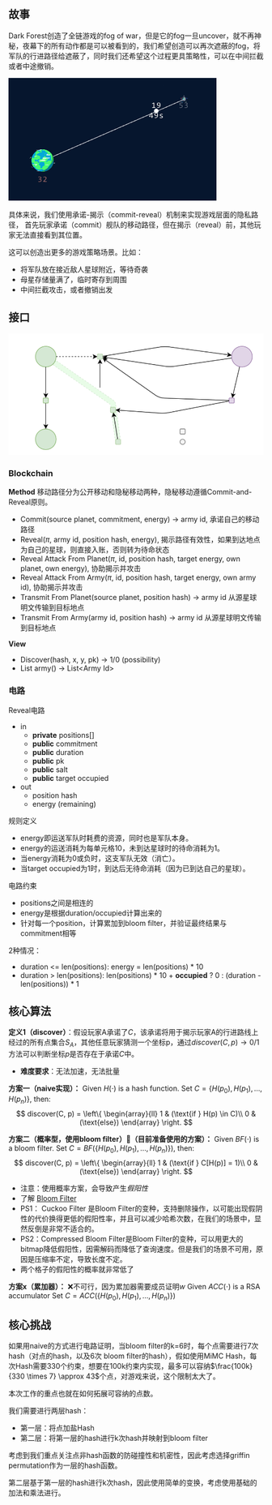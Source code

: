
## 故事

Dark Forest创造了全链游戏的fog of war，但是它的fog一旦uncover，就不再神秘，夜幕下的所有动作都是可以被看到的，我们希望创造可以再次遮蔽的fog，将军队的行进路径给遮蔽了，同时我们还希望这个过程更具策略性，可以在中间拦截或者中途撤销。

![](df_route.png)

具体来说，我们使用承诺-揭示（commit-reveal）机制来实现游戏层面的隐私路径， 首先玩家承诺（commit）舰队的移动路径，但在揭示（reveal）前，其他玩家无法直接看到其位置。

这可以创造出更多的游戏策略场景。比如：

- 将军队放在接近敌人星球附近，等待奇袭
- 母星存储量满了，临时寄存到周围
- 中间拦截攻击，或者撤销出发

## 接口

![](route_example.svg)

### Blockchain

**Method**
移动路径分为公开移动和隐秘移动两种，隐秘移动遵循Commit-and-Reveal原则。


- Commit(source planet, commitment, energy) -> army id, 承诺自己的移动路径
- Reveal($\pi$, army id, position hash, energy), 揭示路径有效性，如果到达地点为自己的星球，则直接入账，否则转为待命状态
- Reveal Attack From Planet($\pi$, id, position hash, target energy, own planet, own energy), 协助揭示并攻击
- Reveal Attack From Army($\pi$, id, position hash, target energy, own army id), 协助揭示并攻击
- Transmit From Planet(source planet, position hash) -> army id 从源星球明文传输到目标地点
- Transmit From Army(army id, position hash) -> army id 从源星球明文传输到目标地点


**View**
- Discover(hash, x, y, pk) -> 1/0 (possibility)
- List army() -> List\<Army Id\>


### 电路

Reveal电路
- in
	- **private** positions[]
	- **public** commitment
	- **public** duration
	- **public** pk
	- **public** salt
	- **public** target occupied
- out
	- position hash
	- energy (remaining)


规则定义
- energy即运送军队时耗费的资源，同时也是军队本身。
- energy的运送消耗为每单元格10，未到达星球时的待命消耗为1。
- 当energy消耗为0或负时，这支军队无效（消亡）。
- 当target occupied为1时，到达后无待命消耗（因为已到达自己的星球）。

电路约束
- positions之间是相连的
- energy是根据duration/occupied计算出来的
- 针对每一个position，计算累加到bloom filter，并验证最终结果与commitment相等

2种情况：
- duration <= len(positions): energy = len(positions) * 10
- duration > len(positions): len(positions) * 10 + **occupied** ? 0 : (duration - len(positions)) * 1 

## 核心算法

**定义1（discover）**：假设玩家A承诺了$C$，该承诺将用于揭示玩家A的行进路线上经过的所有点集合$S_A$，其他任意玩家猜测一个坐标p，通过$discover(C, p) \to 0/1$方法可以判断坐标$p$是否存在于承诺$C$中。
- **难度要求**：无法加速，无法批量


**方案一（naive实现）：**
Given $H(\cdot)$ is a hash function.
Set $C=\{H(p_0), H(p_1), \dots, H(p_n)\}$, then:
$$
discover(C, p) = \left\{
\begin{array}{ll}
1 & (\text{if } H(p) \in C)\\
0 & (\text{else})
\end{array}
\right.
$$

**方案二（概率型，使用bloom filter）🌟（目前准备使用的方案）：**
Given $BF(\cdot)$ is a bloom filter.
Set $C=BF(\{H(p_0), H(p_1), \dots, H(p_n)\})$, then:
$$
discover(C, p) = \left\{
\begin{array}{ll}
1 & (\text{if } C[H(p)] = 1)\\
0 & (\text{else})
\end{array}
\right.
$$

- 注意：使用概率方案，会导致产生*假阳性*
- 了解 [Bloom Filter](https://gallery.selfboot.cn/en/algorithms/bloomfilter)
- PS1： Cuckoo Filter 是Bloom Filter的变种，支持删除操作，以可能出现假阴性的代价换得更低的假阳性率，并且可以减少哈希次数，在我们的场景中，显然反倒是非常不适合的。
- PS2：Compressed Bloom Filter是Bloom Filter的变种，可以用更大的bitmap降低假阳性，因需解码而降低了查询速度。但是我们的场景不可用，原因是压缩率不定，导致长度不定。
- 两个格子的假阳性的概率就非常低了


**方案x（累加器）：** ❌不可行，因为累加器需要成员证明$w$
Given $ACC(\cdot)$ is a RSA accumulator
Set $C=ACC(\{H(p_0), H(p_1), \dots, H(p_n)\})$ 


## 核心挑战

如果用naive的方式进行电路证明，当bloom filter的k=6时，每个点需要进行7次hash（对点的hash，以及6次 bloom filter的hash），假如使用MiMC Hash，每次Hash需要330个约束，想要在100k约束内实现，最多可以容纳$\frac{100k}{330 \times 7} \approx 43$个点，对游戏来说，这个限制太大了。

本次工作的重点也就在如何拓展可容纳的点数。

我们需要进行两层hash：

- 第一层：将点加盐Hash
- 第二层：将第一层的hash进行k次hash并映射到bloom filter

考虑到我们重点关注点非hash函数的防碰撞性和机密性，因此考虑选择griffin permutation作为一层的hash函数。

第二层基于第一层的hash进行k次hash，因此使用简单的变换，考虑使用基础的加法和乘法进行。

